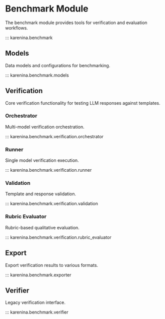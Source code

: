 # Benchmark Module

The benchmark module provides tools for verification and evaluation workflows.

::: karenina.benchmark

## Models

Data models and configurations for benchmarking.

::: karenina.benchmark.models

## Verification

Core verification functionality for testing LLM responses against templates.

### Orchestrator

Multi-model verification orchestration.

::: karenina.benchmark.verification.orchestrator

### Runner

Single model verification execution.

::: karenina.benchmark.verification.runner

### Validation

Template and response validation.

::: karenina.benchmark.verification.validation

### Rubric Evaluator

Rubric-based qualitative evaluation.

::: karenina.benchmark.verification.rubric_evaluator

## Export

Export verification results to various formats.

::: karenina.benchmark.exporter

## Verifier

Legacy verification interface.

::: karenina.benchmark.verifier
